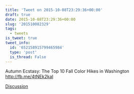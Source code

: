 ```yaml
---
title: 'Tweet on 2015-10-08T23:29:36+00:00'
draft: true
date: 2015-10-08T23:29:36+00:00
slug: '201510082329'
tags:
  - tweets
is_tweet: true
tweet_info:
  id: '652158915799465984'
  type: 'post'
  is_thread: False
---
```




Autumn Ecstasy: The Top 10 Fall Color Hikes in Washington <http://fb.me/4tNEk2kaI>

[Discussion](https://x.com/sytelus/status/652158915799465984)
